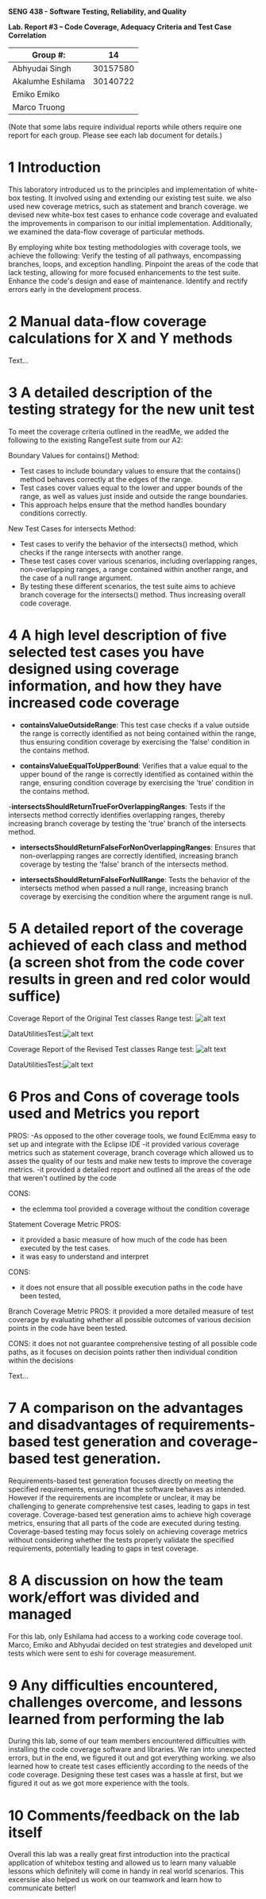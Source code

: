 **SENG 438 - Software Testing, Reliability, and Quality**

**Lab. Report #3 – Code Coverage, Adequacy Criteria and Test Case Correlation**

| Group \#:         | 14  |
| --------------    | --- |
| Abhyudai Singh    |30157580|
| Akalumhe Eshilama |30140722|
| Emiko Emiko       |     |
| Marco Truong      |     |

(Note that some labs require individual reports while others require one report
for each group. Please see each lab document for details.)

# 1 Introduction

This laboratory introduced us to the principles and implementation of white-box testing. It involved using and extending our existing test suite. we also used new coverage metrics, such as statement and branch coverage. we devised new white-box test cases to enhance code coverage and evaluated the improvements in comparison to our initial implementation. Additionally, we examined the data-flow coverage of particular methods. 

By employing white box testing methodologies with coverage tools, we  achieve the following:
Verify the testing of all pathways, encompassing branches, loops, and exception handling.
Pinpoint the areas of the code that lack testing, allowing for more focused enhancements to the test suite.
Enhance the code's design and ease of maintenance.
Identify and rectify errors early in the development process.

# 2 Manual data-flow coverage calculations for X and Y methods

Text…

# 3 A detailed description of the testing strategy for the new unit test

To meet the coverage criteria outlined in the readMe, we added the following to the existing RangeTest suite from our A2:

Boundary Values for contains() Method:

- Test cases to include boundary values to ensure that the contains() method behaves correctly at the edges of the range.
- Test cases cover values equal to the lower and upper bounds of the range, as well as values just inside and outside the range boundaries.
- This approach helps ensure that the method handles boundary conditions correctly.

 New Test Cases for intersects Method:

- Test cases to verify the behavior of the intersects() method, which checks if the range intersects with another range.
- These test cases cover various scenarios, including overlapping ranges, non-overlapping ranges, a range contained within another range, and the case of a null range argument.
- By testing these different scenarios, the test suite aims to achieve branch coverage for the intersects() method. Thus increasing overall code coverage.

# 4 A high level description of five selected test cases you have designed using coverage information, and how they have increased code coverage

- **containsValueOutsideRange**: This test case checks if a value outside the range is correctly identified as not being contained within the range, thus ensuring condition coverage by exercising the 'false' condition in the contains method.

- **containsValueEqualToUpperBound**: Verifies that a value equal to the upper bound of the range is correctly identified as contained within the range, ensuring condition coverage by exercising the 'true' condition in the contains method.

-**intersectsShouldReturnTrueForOverlappingRanges**: Tests if the intersects method correctly identifies overlapping ranges, thereby increasing branch coverage by testing the 'true' branch of the intersects method.

- **intersectsShouldReturnFalseForNonOverlappingRanges**: Ensures that non-overlapping ranges are correctly identified, increasing branch coverage by testing the 'false' branch of the intersects method.

- **intersectsShouldReturnFalseForNullRange**: Tests the behavior of the intersects method when passed a null range, increasing branch coverage by exercising the condition where the argument range is null.

# 5 A detailed report of the coverage achieved of each class and method (a screen shot from the code cover results in green and red color would suffice)

Coverage Report of the Original Test classes 
Range test: ![alt text](rangetest.png)  

DataUtilitiesTest:![alt text](datautilitiestest.png)

Coverage Report of the Revised Test classes
Range test: ![alt text](rangetest2.png)


DataUtilitiesTest:![alt text](datautilitiestest2.png)


# 6 Pros and Cons of coverage tools used and Metrics you report

PROS: 
-As opposed to the other coverage tools, we found EclEmma easy to set up and integrate with the Eclipse IDE
-it provided various coverage metrics such as statement coverage, branch coverage which allowed us to asses the quality of our tests and make new tests to improve the coverage metrics.
-it provided a detailed report and outlined all the areas of the ode that weren't outlined by the code 

CONS: 
- the eclemma tool provided a coverage without the condition coverage

Statement Coverage Metric
PROS:
- it provided a basic measure of how much of the code has been executed by the test cases. 
- it was easy to understand and interpret

CONS: 
- it does not ensure that all possible execution paths in the code have been tested, 

Branch Coverage Metric
PROS: it provided a more detailed measure of test coverage by evaluating whether all possible outcomes of various decision points in the code have been tested.

CONS: it does not not guarantee comprehensive testing of all possible code paths, as it focuses on decision points rather then individual condition within the decisions


Text…

# 7 A comparison on the advantages and disadvantages of requirements-based test generation and coverage-based test generation.

Requirements-based test generation focuses directly on meeting the specified requirements, ensuring that the software behaves as intended. However if the requirements are incomplete or unclear, it may be challenging to generate comprehensive test cases, leading to gaps in test coverage. Coverage-based test generation aims to achieve high coverage metrics, ensuring that all parts of the code are executed during testing. Coverage-based testing may focus solely on achieving coverage metrics without considering whether the tests properly validate the specified requirements, potentially leading to gaps in test coverage.

# 8 A discussion on how the team work/effort was divided and managed

For this lab, only Eshilama had access to a working code coverage tool. Marco, Emiko and Abhyudai decided on test strategies and developed unit tests which were sent to eshi for coverage measurement. 

# 9 Any difficulties encountered, challenges overcome, and lessons learned from performing the lab

During this lab, some of our team members encountered difficulties with installing the code coverage software and libraries. We ran into unexpected errors, but in the end, we figured it out and got everything working. we also learned how to create test cases efficiently according to the needs of the code coverage. Designing these test cases was a hassle at first, but we figured it out as we got more experience with the tools.

# 10 Comments/feedback on the lab itself

Overall this lab was a really great first introduction into the practical application of whitebox testing and allowed us to learn many valuable lessons which definitely will come in handy in real world scenarios. This excersise also helped us work on our teamwork and learn how to communicate better!
